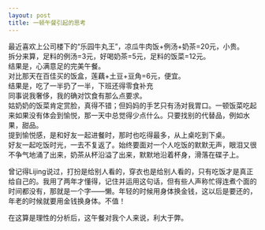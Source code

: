 ```yaml
---
layout: post
title: 一顿午餐引起的思考
---
```


<p>最近喜欢上公司楼下的“乐园牛丸王”，凉瓜牛肉饭+例汤+奶茶=20元，小贵。<br />
拆分来算，足料的例汤=3元，好喝奶茶=5元，足料的饭菜=12元。<br />
结果是，心满意足的完美午餐。<br />
对比那天在百佳买的饭盒，莲藕+土豆+豆角=6元，便宜。<br />
结果是，吃了一半扔了一半，下班还得零食补充<br />
同事说我奢侈，我的确对饮食有那么点要求。<br />
姑奶奶的饭菜肯定赏脸，真得不错；但妈妈的手艺只有汤对我胃口。一顿饭菜吃起来如果没有体会到愉悦，那一天中总觉得少点什么。只要找别的代替品，例如水果，甜品。<br />
提到愉悦感，是和好友一起进餐时，那时也吃得最多，从上桌吃到下桌。<br />
好友一起吃饭时光，一去不复返了。始终要面对一个人吃饭的默默无声，眼泪又很不争气地涌了出来，奶茶从杯沿溢了出来，默默地沿着杯身，滑落在碟子上。</p>
<p>曾记得Lijing说过，打扮是给别人看的，穿衣也是给别人看的，只有吃饭才是真正给自己的。我用了两年才懂得，记住并运用这句话，但有些人声称忙得连煮个面的时间都没有，那就是一个字——懒。年轻的时候用身体换金钱，这以后是要还的，年老的时候就要用金钱换身体。不值！</p>
<p>在这算是理性的分析后，这午餐对我个人来说，利大于弊。</p>
